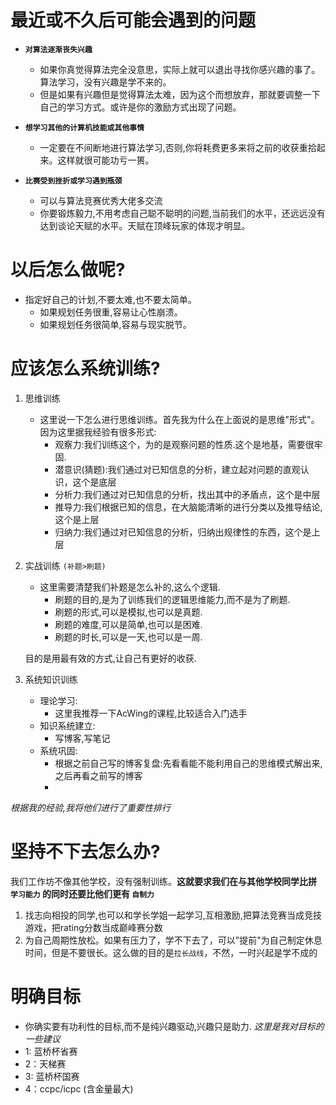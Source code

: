 
# 最近或不久后可能会遇到的问题
- **`对算法逐渐丧失兴趣`**
    - 如果你真觉得算法完全没意思，实际上就可以退出寻找你感兴趣的事了。算法学习，没有兴趣是学不来的。
    - 但是如果有兴趣但是觉得算法太难，因为这个而想放弃，那就要调整一下自己的学习方式。或许是你的激励方式出现了问题。

- **`想学习其他的计算机技能或其他事情`**
    - 一定要在不间断地进行算法学习,否则,你将耗费更多来将之前的收获重拾起来。这样就很可能功亏一篑。
- **`比赛受到挫折或学习遇到瓶颈`**
    - 可以与算法竞赛优秀大佬多交流
    - 你要锻炼毅力,不用考虑自己聪不聪明的问题,当前我们的水平，还远远没有达到谈论天赋的水平。天赋在顶峰玩家的体现才明显。

# 以后怎么做呢?
- 指定好自己的计划,不要太难,也不要太简单。
  - 如果规划任务很重,容易让心性崩溃。
  - 如果规划任务很简单,容易与现实脱节。


# 应该怎么系统训练?
1. 思维训练
    - 这里说一下怎么进行思维训练。首先我为什么在上面说的是思维"形式"。因为这里据我经验有很多形式:
      - 观察力:我们训练这个，为的是观察问题的性质.这个是地基，需要很牢固.
      - 潜意识(猜题):我们通过对已知信息的分析，建立起对问题的直观认识，这个是底层
      - 分析力:我们通过对已知信息的分析，找出其中的矛盾点，这个是中层
      - 推导力:我们根据已知的信息，在大脑能清晰的进行分类以及推导结论,这个是上层 
      - 归纳力:我们通过对已知信息的分析，归纳出规律性的东西，这个是上层
      
  
2. 实战训练 `(补题>刷题)`
    - 这里需要清楚我们补题是怎么补的,这么个逻辑.
      - 刷题的目的,是为了训练我们的逻辑思维能力,而不是为了刷题.
      - 刷题的形式,可以是模拟,也可以是真题.
      - 刷题的难度,可以是简单,也可以是困难.
      - 刷题的时长,可以是一天,也可以是一周.
    
    目的是用最有效的方式,让自己有更好的收获.
3. 系统知识训练
    - 理论学习:
      - 这里我推荐一下AcWing的课程,比较适合入门选手
    - 知识系统建立:
      - 写博客,写笔记
    - 系统巩固:
      - 根据之前自己写的博客复盘:先看看能不能利用自己的思维模式解出来,之后再看之前写的博客
      - 
*根据我的经验,我将他们进行了重要性排行*


# 坚持不下去怎么办?
    
我们工作坊不像其他学校，没有强制训练。**这就要求我们在与其他学校同学比拼 `学习能力` 的同时还要比他们更有 `自制力`**
1. 找志向相投的同学,也可以和学长学姐一起学习,互相激励,把算法竞赛当成竞技游戏，把rating分数当成巅峰赛分数
2. 为自己周期性放松。如果有压力了，学不下去了，可以"提前"为自己制定休息时间，但是不要很长。这么做的目的是`拉长战线`，不然，一时兴起是学不成的

# 明确目标
- 你确实要有功利性的目标,而不是纯兴趣驱动,兴趣只是助力.
*这里是我对目标的一些建议*
- 1: 蓝桥杯省赛
- 2：天梯赛 
- 3: 蓝桥杯国赛
- 4：ccpc/icpc (含金量最大)